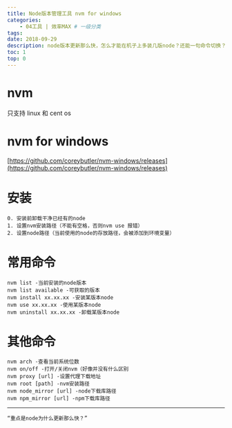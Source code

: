 ```yaml
---
title: Node版本管理工具 nvm for windows
categories:
    - 04工具 | 效率MAX # 一级分类
tags:
date: 2018-09-29
description: node版本更新那么快，怎么才能在机子上多装几版node？还能一句命令切换？
toc: 1
top: 0
---
```


# nvm

只支持 linux 和 cent os

# nvm for windows

[https://github.com/coreybutler/nvm-windows/releases](https://github.com/coreybutler/nvm-windows/releases)

# 安装

    0. 安装前卸载干净已经有的node
    1. 设置nvm安装路径（不能有空格，否则nvm use 报错）
    2. 设置node路径（当前使用的node的存放路径，会被添加到环境变量）

# 常用命令

```
nvm list -当前安装的node版本
nvm list available -可获取的版本
nvm install xx.xx.xx -安装某版本node
nvm use xx.xx.xx -使用某版本node
nvm uninstall xx.xx.xx -卸载某版本node
```

# 其他命令

```
nvm arch -查看当前系统位数
nvm on/off -打开/关闭nvm（好像并没有什么区别
nvm proxy [url] -设置代理下载地址
nvm root [path] -nvm安装路径
nvm node_mirror [url] -node下载库路径
nvm npm_mirror [url] -npm下载库路径
```

---

    “重点是node为什么更新那么快？”
